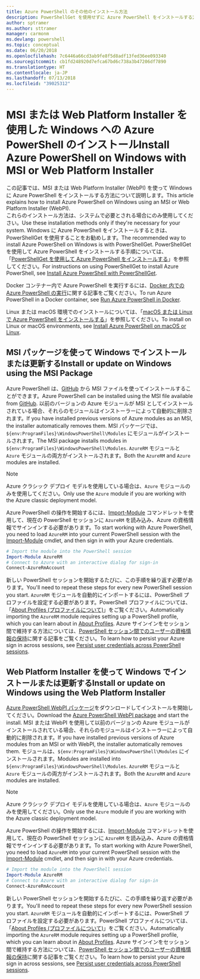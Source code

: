 ```yaml
---
title: Azure PowerShell のその他のインストール方法
description: PowerShellGet を使用せずに Azure PowerShell をインストールする方法
author: sptramer
ms.author: sttramer
manager: carmonm
ms.devlang: powershell
ms.topic: conceptual
ms.date: 06/20/2018
ms.openlocfilehash: 7c6446a66cd3ab9fe8f5d8adf13fed36ee093340
ms.sourcegitcommit: cb1fd248920d7efca67bd6c738a3b47206df7890
ms.translationtype: HT
ms.contentlocale: ja-JP
ms.lasthandoff: 07/13/2018
ms.locfileid: "39025312"
---
```

# <a name="install-azure-powershell-on-windows-with-msi-or-web-platform-installer"></a><span data-ttu-id="7c033-103">MSI または Web Platform Installer を使用した Windows への Azure PowerShell のインストール</span><span class="sxs-lookup"><span data-stu-id="7c033-103">Install Azure PowerShell on Windows with MSI or Web Platform Installer</span></span>

<span data-ttu-id="7c033-104">この記事では、MSI または Web Platform Installer (WebPI) を使って Windows に Azure PowerShell をインストールする方法について説明します。</span><span class="sxs-lookup"><span data-stu-id="7c033-104">This article explains how to install Azure PowerShell on Windows using an MSI or Web Platform Installer (WebPI).</span></span>  
<span data-ttu-id="7c033-105">これらのインストール方法は、システムで必要とされる場合にのみ使用してください。</span><span class="sxs-lookup"><span data-stu-id="7c033-105">Use these installation methods only if they're necessary for your system.</span></span> <span data-ttu-id="7c033-106">Windows に Azure PowerShell をインストールするときは、PowerShellGet を使用することをお勧めします。</span><span class="sxs-lookup"><span data-stu-id="7c033-106">The recommended way to install Azure PowerShell on Windows is with PowerShellGet.</span></span> <span data-ttu-id="7c033-107">PowerShellGet を使用して Azure PowerShell をインストールする手順については、「[PowerShellGet を使用して Azure PowerShell をインストールする](install-azurerm-ps.md)」を参照してください。</span><span class="sxs-lookup"><span data-stu-id="7c033-107">For instructions on using PowerShellGet to install Azure PowerShell, see [Install Azure PowerShell with PowerShellGet](install-azurerm-ps.md).</span></span>

<span data-ttu-id="7c033-108">Docker コンテナー内で Azure PowerShell を実行するには、[Docker 内での Azure PowerShell の実行](azurerm-ps-in-docker.md)に関する記事をご覧ください。</span><span class="sxs-lookup"><span data-stu-id="7c033-108">To run Azure PowerShell in a Docker container, see [Run Azure PowerShell in Docker](azurerm-ps-in-docker.md).</span></span>

<span data-ttu-id="7c033-109">Linux または macOS 環境でのインストールについては、「[macOS または Linux で Azure PowerShell をインストールする](install-azurermps-maclinux.md)」を参照してください。</span><span class="sxs-lookup"><span data-stu-id="7c033-109">To install on Linux or macOS environments, see [Install Azure PowerShell on macOS or Linux](install-azurermps-maclinux.md).</span></span>

## <a name="install-or-update-on-windows-using-the-msi-package"></a><span data-ttu-id="7c033-110">MSI パッケージを使って Windows でインストールまたは更新する</span><span class="sxs-lookup"><span data-stu-id="7c033-110">Install or update on Windows using the MSI Package</span></span>

<span data-ttu-id="7c033-111">Azure PowerShell は、[GitHub](https://github.com/Azure/azure-powershell/releases/tag/v5.7.0-April2018) から MSI ファイルを使ってインストールすることができます。</span><span class="sxs-lookup"><span data-stu-id="7c033-111">Azure PowerShell can be installed using the MSI file available from [GitHub](https://github.com/Azure/azure-powershell/releases/tag/v5.7.0-April2018).</span></span> <span data-ttu-id="7c033-112">以前のバージョンの Azure モジュールが MSI としてインストールされている場合、それらのモジュールはインストーラーによって自動的に削除されます。</span><span class="sxs-lookup"><span data-stu-id="7c033-112">If you have installed previous versions of Azure modules as an MSI, the installer automatically removes them.</span></span> <span data-ttu-id="7c033-113">MSI パッケージでは、`${env:ProgramFiles}\WindowsPowerShell\Modules` にモジュールがインストールされます。</span><span class="sxs-lookup"><span data-stu-id="7c033-113">The MSI package installs modules in `${env:ProgramFiles}\WindowsPowerShell\Modules`.</span></span> <span data-ttu-id="7c033-114">`AzureRM` モジュールと `Azure` モジュールの両方がインストールされます。</span><span class="sxs-lookup"><span data-stu-id="7c033-114">Both the `AzureRM` and `Azure` modules are installed.</span></span>

> [!NOTE]
> <span data-ttu-id="7c033-115">Azure クラシック デプロイ モデルを使用している場合は、`Azure` モジュールのみを使用してください。</span><span class="sxs-lookup"><span data-stu-id="7c033-115">Only use the `Azure` module if you are working with the Azure classic deployment model.</span></span>

<span data-ttu-id="7c033-116">Azure PowerShell の操作を開始するには、[Import-Module](/powershell/module/Microsoft.PowerShell.Core/Import-Module) コマンドレットを使用して、現在の PowerShell セッションに `AzureRM` を読み込み、Azure の資格情報でサインインする必要があります。</span><span class="sxs-lookup"><span data-stu-id="7c033-116">To start working with Azure PowerShell, you need to load `AzureRM` into your current PowerShell session with the [Import-Module](/powershell/module/Microsoft.PowerShell.Core/Import-Module) cmdlet, and then sign in with your Azure credentials.</span></span>

```powershell
# Import the module into the PowerShell session
Import-Module AzureRM
# Connect to Azure with an interactive dialog for sign-in
Connect-AzureRmAccount
```

<span data-ttu-id="7c033-117">新しい PowerShell セッションを開始するたびに、この手順を繰り返す必要があります。</span><span class="sxs-lookup"><span data-stu-id="7c033-117">You'll need to repeat these steps for every new PowerShell session you start.</span></span> <span data-ttu-id="7c033-118">`AzureRM` モジュールを自動的にインポートするには、PowerShell プロファイルを設定する必要があります。PowerShell プロファイルについては、「[About Profiles (プロファイルについて)](/powershell/module/microsoft.powershell.core/about/about_profiles)」をご覧ください。</span><span class="sxs-lookup"><span data-stu-id="7c033-118">Automatically importing the `AzureRM` module requires setting up a PowerShell profile, which you can learn about in [About Profiles](/powershell/module/microsoft.powershell.core/about/about_profiles).</span></span>
<span data-ttu-id="7c033-119">Azure サインインをセッション間で維持する方法については、[PowerShell セッション間でのユーザーの資格情報の保持](context-persistence.md)に関する記事をご覧ください。</span><span class="sxs-lookup"><span data-stu-id="7c033-119">To learn how to persist your Azure sign in across sessions, see [Persist user credentials across PowerShell sessions](context-persistence.md).</span></span>

## <a name="install-or-update-on-windows-using-the-web-platform-installer"></a><span data-ttu-id="7c033-120">Web Platform Installer を使って Windows でインストールまたは更新する</span><span class="sxs-lookup"><span data-stu-id="7c033-120">Install or update on Windows using the Web Platform Installer</span></span>

<span data-ttu-id="7c033-121">[Azure PowerShell WebPI パッケージ](http://aka.ms/webpi-azps)をダウンロードしてインストールを開始してください。</span><span class="sxs-lookup"><span data-stu-id="7c033-121">Download the [Azure PowerShell WebPI package](http://aka.ms/webpi-azps) and start the install.</span></span> <span data-ttu-id="7c033-122">MSI または WebPI を使用して以前のバージョンの Azure モジュールがインストールされている場合、それらのモジュールはインストーラーによって自動的に削除されます。</span><span class="sxs-lookup"><span data-stu-id="7c033-122">If you have installed previous versions of Azure modules from an MSI or with WebPI, the installer automatically removes them.</span></span> <span data-ttu-id="7c033-123">モジュールは、`${env:ProgramFiles}\WindowsPowerShell\Modules` にインストールされます。</span><span class="sxs-lookup"><span data-stu-id="7c033-123">Modules are installed into `${env:ProgramFiles}\WindowsPowerShell\Modules`.</span></span> <span data-ttu-id="7c033-124">`AzureRM` モジュールと `Azure` モジュールの両方がインストールされます。</span><span class="sxs-lookup"><span data-stu-id="7c033-124">Both the `AzureRM` and `Azure` modules are installed.</span></span>

> [!NOTE]
> <span data-ttu-id="7c033-125">Azure クラシック デプロイ モデルを使用している場合は、`Azure` モジュールのみを使用してください。</span><span class="sxs-lookup"><span data-stu-id="7c033-125">Only use the `Azure` module if you are working with the Azure classic deployment model.</span></span>

<span data-ttu-id="7c033-126">Azure PowerShell の操作を開始するには、[Import-Module](/powershell/module/Microsoft.PowerShell.Core/Import-Module) コマンドレットを使用して、現在の PowerShell セッションに `AzureRM` を読み込み、Azure の資格情報でサインインする必要があります。</span><span class="sxs-lookup"><span data-stu-id="7c033-126">To start working with Azure PowerShell, you need to load `AzureRM` into your current PowerShell session with the [Import-Module](/powershell/module/Microsoft.PowerShell.Core/Import-Module) cmdlet, and then sign in with your Azure credentials.</span></span>

```powershell
# Import the module into the PowerShell session
Import-Module AzureRM
# Connect to Azure with an interactive dialog for sign-in
Connect-AzureRmAccount
```

<span data-ttu-id="7c033-127">新しい PowerShell セッションを開始するたびに、この手順を繰り返す必要があります。</span><span class="sxs-lookup"><span data-stu-id="7c033-127">You'll need to repeat these steps for every new PowerShell session you start.</span></span> <span data-ttu-id="7c033-128">`AzureRM` モジュールを自動的にインポートするには、PowerShell プロファイルを設定する必要があります。PowerShell プロファイルについては、「[About Profiles (プロファイルについて)](/powershell/module/microsoft.powershell.core/about/about_profiles)」をご覧ください。</span><span class="sxs-lookup"><span data-stu-id="7c033-128">Automatically importing the `AzureRM` module requires setting up a PowerShell profile, which you can learn about in [About Profiles](/powershell/module/microsoft.powershell.core/about/about_profiles).</span></span>
<span data-ttu-id="7c033-129">Azure サインインをセッション間で維持する方法については、[PowerShell セッション間でのユーザーの資格情報の保持](context-persistence.md)に関する記事をご覧ください。</span><span class="sxs-lookup"><span data-stu-id="7c033-129">To learn how to persist your Azure sign in across sessions, see [Persist user credentials across PowerShell sessions](context-persistence.md).</span></span>
